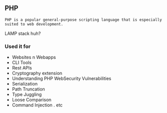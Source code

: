## PHP
```
PHP is a popular general-purpose scripting language that is especially suited to web development.
```

LAMP stack huh?

### Used it for
- Websites n Webapps
- CLI Tools
- Rest APIs
- Cryptography extension
- Understanding PHP WebSecurity Vulnerabilities
 - Serialization
 - Path Truncation
 - Type Juggling
 - Loose Comparison
 - Command Injection
 . etc
